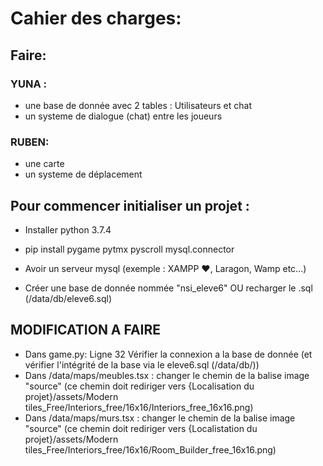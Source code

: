 # Cahier des charges:

## Faire:
### YUNA :
- une base de donnée avec 2 tables : Utilisateurs et chat
- un systeme de dialogue (chat) entre les joueurs

### RUBEN:
- une carte
- un systeme de déplacement



## Pour commencer initialiser un projet :

- Installer python 3.7.4
- pip install pygame pytmx pyscroll mysql.connector

- Avoir un serveur mysql (exemple : XAMPP ♥, Laragon, Wamp etc...)
- Créer une base de donnée nommée "nsi_eleve6" OU recharger le .sql (/data/db/eleve6.sql)

## MODIFICATION A FAIRE
- Dans game.py: Ligne 32 Vérifier la connexion a la base de donnée (et vérifier l'intégrité de la base via le eleve6.sql (/data/db/))
- Dans /data/maps/meubles.tsx : changer le chemin de la balise image "source" (ce chemin doit rediriger vers {Localisation du projet}/assets/Modern tiles_Free/Interiors_free/16x16/Interiors_free_16x16.png)
- Dans /data/maps/murs.tsx : changer le chemin de la balise image "source" (ce chemin doit rediriger vers {Localistation du projet}/assets/Modern tiles_Free/Interiors_free/16x16/Room_Builder_free_16x16.png)